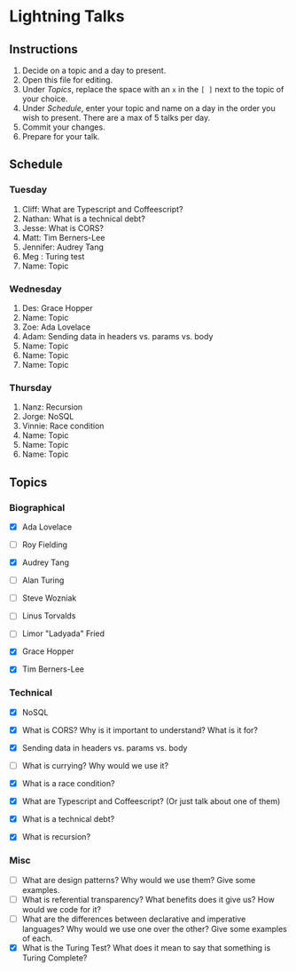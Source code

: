 # Lightning Talks

## Instructions

1. Decide on a topic and a day to present.
2. Open this file for editing.
3. Under _Topics_, replace the space with an `x` in the `[ ]` next to the topic of your choice.
4. Under _Schedule_, enter your topic and name on a day in the order you wish to present. There are a max of 5 talks per day.
5. Commit your changes.
6. Prepare for your talk.


## Schedule

### Tuesday

1. Cliff: What are Typescript and Coffeescript?
2. Nathan: What is a technical debt?
3. Jesse: What is CORS?
4. Matt: Tim Berners-Lee
5. Jennifer: Audrey Tang
6. Meg : Turing test
7. Name: Topic


### Wednesday

1. Des: Grace Hopper
2. Name: Topic
3. Zoe: Ada Lovelace
4. Adam: Sending data in headers vs. params vs. body
5. Name: Topic
6. Name: Topic
7. Name: Topic


### Thursday

1. Nanz: Recursion
2. Jorge: NoSQL
3. Vinnie: Race condition
4. Name: Topic
5. Name: Topic
6. Name: Topic


## Topics

### Biographical

* [x] Ada Lovelace
* [ ] Roy Fielding
* [x] Audrey Tang
* [ ] Alan Turing
* [ ] Steve Wozniak
* [ ] Linus Torvalds
* [ ] Limor "Ladyada" Fried
* [x] Grace Hopper
* [x] Tim Berners-Lee


### Technical
* [x] NoSQL
* [x] What is CORS? Why is it important to understand? What is it for?
* [x] Sending data in headers vs. params vs. body
* [ ] What is currying? Why would we use it?
* [x] What is a race condition?
* [x] What are Typescript and Coffeescript? (Or just talk about one of them)
* [x] What is a technical debt?
* [x] What is recursion?


### Misc

* [ ] What are design patterns? Why would we use them? Give some examples.
* [ ] What is referential transparency? What benefits does it give us? How would we code for it?
* [ ] What are the differences between declarative and imperative languages? Why would we use one over the other? Give some examples of each.
* [x] What is the Turing Test? What does it mean to say that something is Turing Complete?
